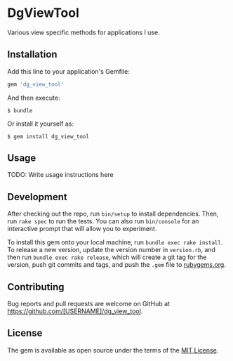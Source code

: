 # DgViewTool

Various view specific methods for applications I use.

## Installation

Add this line to your application's Gemfile:

```ruby
gem 'dg_view_tool'
```

And then execute:

    $ bundle

Or install it yourself as:

    $ gem install dg_view_tool

## Usage

TODO: Write usage instructions here

## Development

After checking out the repo, run `bin/setup` to install dependencies. Then, run `rake spec` to run the tests. You can also run `bin/console` for an interactive prompt that will allow you to experiment.

To install this gem onto your local machine, run `bundle exec rake install`. To release a new version, update the version number in `version.rb`, and then run `bundle exec rake release`, which will create a git tag for the version, push git commits and tags, and push the `.gem` file to [rubygems.org](https://rubygems.org).

## Contributing

Bug reports and pull requests are welcome on GitHub at https://github.com/[USERNAME]/dg_view_tool.

## License

The gem is available as open source under the terms of the [MIT License](https://opensource.org/licenses/MIT).
